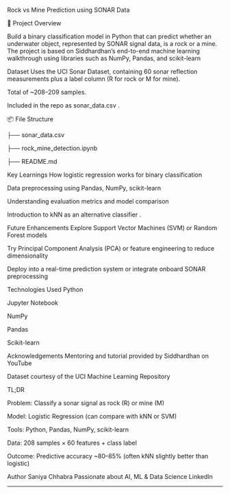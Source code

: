 Rock vs Mine Prediction using SONAR Data


🎯 Project Overview


Build a binary classification model in Python that can predict whether an underwater object, represented by SONAR signal data, is a rock or a mine. The project is based on Siddhardhan’s end-to-end machine learning walkthrough using libraries such as NumPy, Pandas, and scikit-learn 

Dataset
Uses the UCI Sonar Dataset, containing 60 sonar reflection measurements plus a label column (R for rock or M for mine).

Total of ~208–209 samples.

Included in the repo as sonar_data.csv .

📦 File Structure


├── sonar_data.csv


├── rock_mine_detection.ipynb


├── README.md

Key Learnings
How logistic regression works for binary classification

Data preprocessing using Pandas, NumPy, scikit-learn

Understanding evaluation metrics and model comparison

Introduction to kNN as an alternative classifier .

Future Enhancements
Explore Support Vector Machines (SVM) or Random Forest models

Try Principal Component Analysis (PCA) or feature engineering to reduce dimensionality

Deploy into a real-time prediction system or integrate onboard SONAR preprocessing

 Technologies Used
Python

Jupyter Notebook

NumPy

Pandas

Scikit-learn

Acknowledgements
Mentoring and tutorial provided by Siddhardhan on YouTube

Dataset courtesy of the UCI Machine Learning Repository

TL;DR


Problem: Classify a sonar signal as rock (R) or mine (M)

Model: Logistic Regression (can compare with kNN or SVM)

Tools: Python, Pandas, NumPy, scikit-learn

Data: 208 samples × 60 features + class label

Outcome: Predictive accuracy ~80–85% (often kNN slightly better than logistic)

 Author
Saniya Chhabra
Passionate about AI, ML & Data Science
LinkedIn

---


